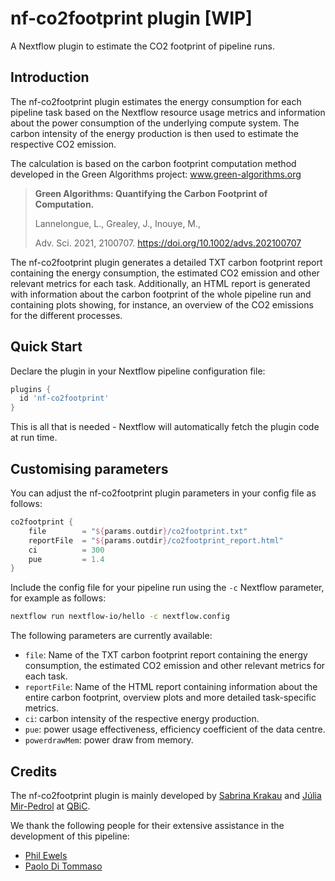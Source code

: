 # nf-co2footprint plugin [WIP]

A Nextflow plugin to estimate the CO2 footprint of pipeline runs.

## Introduction

The nf-co2footprint plugin estimates the energy consumption for each pipeline task based on the Nextflow resource usage metrics and information about the power consumption of the underlying compute system.
The carbon intensity of the energy production is then used to estimate the respective CO2 emission.

The calculation is based on the carbon footprint computation method
developed in the Green Algorithms project: www.green-algorithms.org

> **Green Algorithms: Quantifying the Carbon Footprint of Computation.**
> 
> Lannelongue, L., Grealey, J., Inouye, M.,
> 
> Adv. Sci. 2021, 2100707. https://doi.org/10.1002/advs.202100707

The nf-co2footprint plugin generates a detailed TXT carbon footprint report containing the energy consumption, the estimated CO2 emission and other relevant metrics for each task.
Additionally, an HTML report is generated with information about the carbon footprint of the whole pipeline run and containing plots showing, for instance, an overview of the CO2 emissions for the different processes.

## Quick Start

Declare the plugin in your Nextflow pipeline configuration file:

```groovy title="nextflow.config"
plugins {
  id 'nf-co2footprint'
}
```

This is all that is needed - Nextflow will automatically fetch the plugin code at run time.

## Customising parameters

You can adjust the nf-co2footprint plugin parameters in your config file as follows:

```groovy title="nextflow.config"
co2footprint {
    file        = "${params.outdir}/co2footprint.txt"
    reportFile  = "${params.outdir}/co2footprint_report.html"
    ci          = 300
    pue         = 1.4
}
```

Include the config file for your pipeline run using the `-c` Nextflow parameter, for example as follows:

```bash
nextflow run nextflow-io/hello -c nextflow.config
```

The following parameters are currently available:
- `file`: Name of the TXT carbon footprint report containing the energy consumption, the estimated CO2 emission and other relevant metrics for each task.
- `reportFile`: Name of the HTML report containing information about the entire carbon footprint, overview plots and more detailed task-specific metrics.
- `ci`: carbon intensity of the respective energy production.
- `pue`: power usage effectiveness, efficiency coefficient of the data centre.
- `powerdrawMem`: power draw from memory.

## Credits

The nf-co2footprint plugin is mainly developed by [Sabrina Krakau](https://github.com/skrakau) and [Júlia Mir-Pedrol](https://github.com/mirpedrol) at [QBiC](https://www.qbic.uni-tuebingen.de/).

We thank the following people for their extensive assistance in the development of this pipeline:

- [Phil Ewels](https://github.com/ewels)
- [Paolo Di Tommaso](https://github.com/pditommaso)